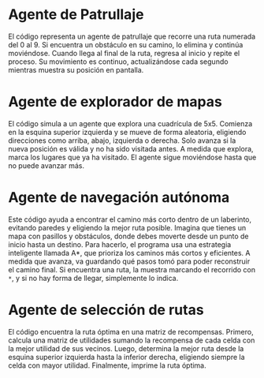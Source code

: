 # Agente de Patrullaje

El código representa un agente de patrullaje que recorre una ruta numerada del 0 al 9. Si encuentra un obstáculo en su camino, lo elimina y continúa moviéndose. Cuando llega al final de la ruta, regresa al inicio y repite el proceso. Su movimiento es continuo, actualizándose cada segundo mientras muestra su posición en pantalla.

# Agente de explorador de mapas
El código simula a un agente que explora una cuadrícula de 5x5. Comienza en la esquina superior izquierda y se mueve de forma aleatoria, eligiendo direcciones como arriba, abajo, izquierda o derecha. Solo avanza si la nueva posición es válida y no ha sido visitada antes. A medida que explora, marca los lugares que ya ha visitado. El agente sigue moviéndose hasta que no puede avanzar más.

# Agente de navegación autónoma
Este código ayuda a encontrar el camino más corto dentro de un laberinto, evitando paredes y eligiendo la mejor ruta posible. Imagina que tienes un mapa con pasillos y obstáculos, donde debes moverte desde un punto de inicio hasta un destino. Para hacerlo, el programa usa una estrategia inteligente llamada A*, que prioriza los caminos más cortos y eficientes. A medida que avanza, va guardando qué pasos tomó para poder reconstruir el camino final. Si encuentra una ruta, la muestra marcando el recorrido con `*`, y si no hay forma de llegar, simplemente lo indica.

# Agente de selección de rutas

El código encuentra la ruta óptima en una matriz de recompensas. Primero, calcula una matriz de utilidades sumando la recompensa de cada celda con la mejor utilidad de sus vecinos. Luego, determina la mejor ruta desde la esquina superior izquierda hasta la inferior derecha, eligiendo siempre la celda con mayor utilidad. Finalmente, imprime la ruta óptima.